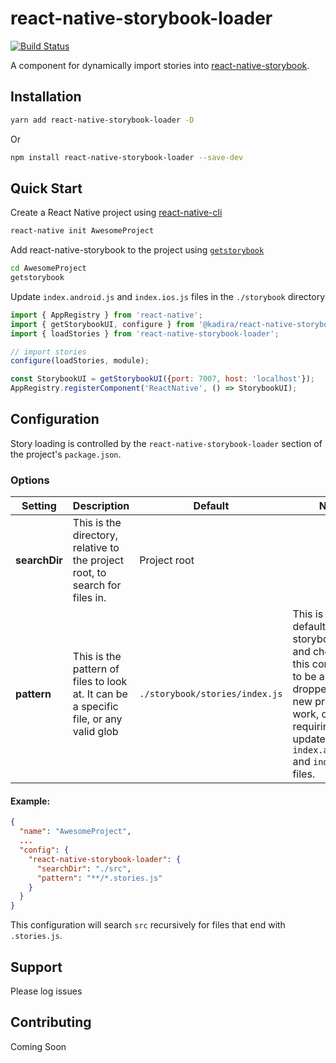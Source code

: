 # react-native-storybook-loader
[![Build Status](https://travis-ci.org/elderfo/react-native-storybook-loader.svg?branch=master)](https://travis-ci.org/elderfo/react-native-storybook-loader)

A component for dynamically import stories into [react-native-storybook](https://github.com/storybooks/react-native-storybook).

## Installation

```bash
yarn add react-native-storybook-loader -D
```
Or
```bash
npm install react-native-storybook-loader --save-dev
```

## Quick Start

Create a React Native project using [react-native-cli](https://facebook.github.io/react-native/docs/getting-started.html#the-react-native-cli)
```bash
react-native init AwesomeProject
```

Add react-native-storybook to the project using [`getstorybook`](https://getstorybook.io/docs/react-storybook/basics/quick-start-guide)
```bash
cd AwesomeProject
getstorybook
```

Update `index.android.js` and `index.ios.js` files in the `./storybook` directory

```javascript
import { AppRegistry } from 'react-native';
import { getStorybookUI, configure } from '@kadira/react-native-storybook';
import { loadStories } from 'react-native-storybook-loader';

// import stories
configure(loadStories, module);

const StorybookUI = getStorybookUI({port: 7007, host: 'localhost'});
AppRegistry.registerComponent('ReactNative', () => StorybookUI);
```

## Configuration
Story loading is controlled by the `react-native-storybook-loader` section of the project's `package.json`. 

### Options

| Setting | Description | Default | Notes |
|---|---|---| --- |
| **searchDir** | This is the directory, relative to the project root, to search for files in. | Project root | |
| **pattern** | This is the pattern of files to look at. It can be a specific file, or any valid glob | `./storybook/stories/index.js` | This is the default storybook file, and chosen for this component to be able to be dropped in to a new project and work, only requiring and update to the `index.android.js` and `index.ios.js` files. |

#### Example:

```json
{
  "name": "AwesomeProject",
  ...
  "config": {
    "react-native-storybook-loader": {
      "searchDir": "./src",
      "pattern": "**/*.stories.js"
    }
  }
}
```

This configuration will search `src` recursively for files that end with `.stories.js`.

## Support
Please log issues

## Contributing
Coming Soon
